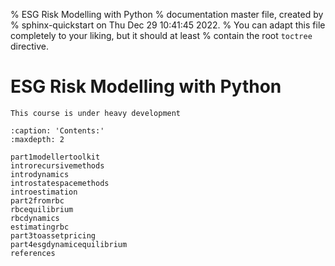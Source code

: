 % ESG Risk Modelling with Python
% documentation master file, created by
% sphinx-quickstart on Thu Dec 29 10:41:45 2022.
% You can adapt this file completely to your liking, but it should at least
% contain the root `toctree` directive.

# ESG Risk Modelling with Python


```{warning}
This course is under heavy development
```

```{toctree}
:caption: 'Contents:'
:maxdepth: 2

part1modellertoolkit
introrecursivemethods
introdynamics
introstatespacemethods
introestimation
part2fromrbc
rbcequilibrium
rbcdynamics
estimatingrbc
part3toassetpricing
part4esgdynamicequilibrium
references
```